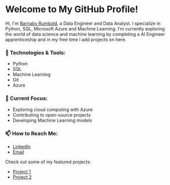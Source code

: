 # Welcome to My GitHub Profile!

Hi, I'm [Barnaby Rumbold](https://github.com/BarnabyRumbold), a Data Engineer and Data Analyst. I specialize in Python, SQL, Microsoft Azure and Machine Learning. I’m currently exploring the world of data science and machine learning by completing a AI Engineer apprenticeship and in my free time I add projects on here.

### 🔧 Technologies & Tools:
- Python
- SQL
- Machine Learning
- Git
- Azure

### 🌱 Current Focus:
- Exploring cloud computing with Azure
- Contributing to open-source projects
- Developing Machine Learning models

### 📫 How to Reach Me:
- [LinkedIn](https://www.linkedin.com/in/barnaby-rumbold/)
- [Email](mailto:barnabyrumbold@hotmail.com)

Check out some of my featured projects:
- [Project 1](https://github.com/BarnabyRumbold/logistic_regression_streamlit_app)
- [Project 2](https://github.com/BarnabyRumbold/project2)
